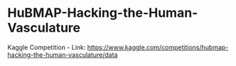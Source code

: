 # HuBMAP-Hacking-the-Human-Vasculature
Kaggle Competition - Link: https://www.kaggle.com/competitions/hubmap-hacking-the-human-vasculature/data
